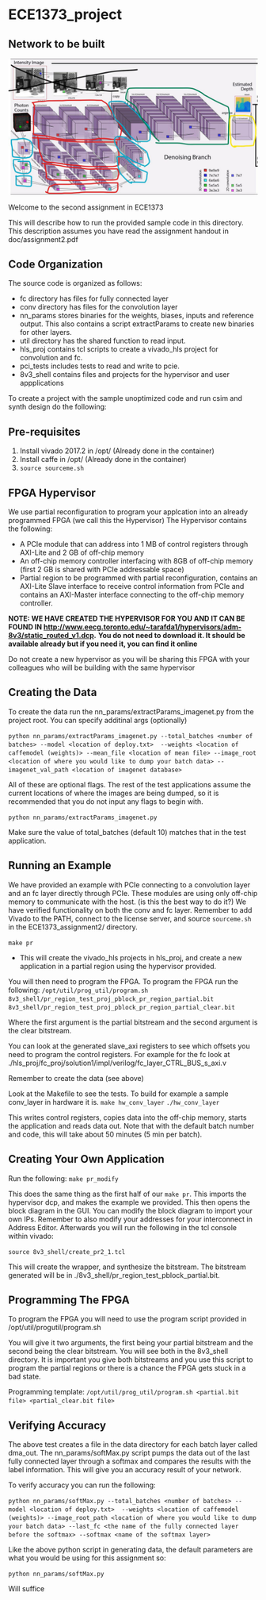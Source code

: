 # ECE1373_project


## Network to be built

![NETWORK](./NETWORK.jpg)

Welcome to the second assignment in ECE1373

This will describe how to run the provided sample code in this directory. 
This description assumes you have read the assignment handout in doc/assignment2.pdf

## Code Organization

The source code is organized as follows:
- fc directory has files for fully connected layer
- conv directory has files for the convolution layer
- nn_params stores binaries for the weights, biases, inputs and reference output. This also contains a script extractParams to create new binaries for other layers. 
- util directory has the shared function to read input.
- hls_proj contains tcl scripts to create a vivado_hls project for convolution and fc.
- pci_tests includes tests to read and write to pcie.
- 8v3_shell contains files and projects for the hypervisor and user appplications

To create a project with the sample unoptimized code and run csim and synth design do the following:


## Pre-requisites

1. Install vivado 2017.2 in /opt/  (Already done in the container)
2. Install caffe in /opt/  (Already done in the container)
3. ``source sourceme.sh`` 



## FPGA Hypervisor 

We use partial reconfiguration to program your applcation into an already programmed FPGA (we call this the Hypervisor)
The Hypervisor contains the following:

- A PCIe module that can address into 1 MB of control registers through AXI-Lite and 2 GB of off-chip memory
- An off-chip memory controller interfacing with 8GB of off-chip memory (first 2 GB is shared with PCIe addressable space)
- Partial region to be programmed with partial reconfiguration, contains an AXI-Lite Slave interface to receive control information from PCIe and contains an AXI-Master interface connecting to the off-chip memory controller.

**NOTE: WE HAVE CREATED THE HYPERVISOR FOR YOU AND IT CAN BE FOUND IN http://www.eecg.toronto.edu/~tarafda1/hypervisors/adm-8v3/static_routed_v1.dcp.**
**You do not need to download it. It should be available already but if you need it, you can find it online** 

Do not create a new hypervisor as you will be sharing this FPGA with your colleagues who will be building with the same hypervisor


## Creating the Data

To create the data run the nn_params/extractParams_imagenet.py from the project root. You can specify additinal args (optionally)

``python nn_params/extractParams_imagenet.py --total_batches <number of batches> --model <location of deploy.txt>  --weights <location of caffemodel (weights)> --mean_file <location of mean file> --image_root <location of where you would like to dump your batch data> --imagenet_val_path <location of imagenet database>``

All of these are optional flags. The rest of the test applications assume the current locations of where the images are being dumped, so it is recommended that you do not input any flags to begin with.

``python nn_params/extractParams_imagenet.py``

Make sure the value of total_batches (default 10) matches that in the test application.


## Running an Example

We have provided an example with PCIe connecting to a convolution layer and an fc layer directly through PCIe. These modules are using only off-chip memory
to communicate with the host. (is this the best way to do it?)
We have verified functionality on both the conv and fc layer. Remember to add Vivado to the PATH, connect to the license server, and source ``sourceme.sh`` in the ECE1373_assignment2/ directory.


``make pr``  
- This will create the vivado_hls projects in hls_proj,  and create a new application in a partial region using the hypervisor provided.
           

You will then need to program the FPGA. To program the FPGA run the following:
``/opt/util/prog_util/program.sh 8v3_shell/pr_region_test_proj_pblock_pr_region_partial.bit 8v3_shell/pr_region_test_proj_pblock_pr_region_partial_clear.bit``

Where the first argument is the partial bitstream and the second argument is the clear bitstream. 

You can look at the generated slave_axi registers to see which offsets you need to program the control registers.
For example for the fc look at ./hls_proj/fc_proj/solution1/impl/verilog/fc_layer_CTRL_BUS_s_axi.v

Remember to create the data (see above)

Look at the Makefile to see the tests. To build for example a sample conv_layer in hardware it is.
``make hw_conv_layer``
``./hw_conv_layer``

This writes control registers, copies data into the off-chip memory, starts the application and reads data out. Note that with the default batch number and code, this will take about 50 minutes (5 min per batch).


## Creating Your Own Application

Run the following:
``make pr_modify``

This does the same thing as the first half of our ``make pr``. This imports the hypervisor dcp, and makes the example we provided. This then opens the block diagram in the GUI. You can modify the block diagram to import your own IPs. Remember to also modify your addresses for your interconnect in Address Editor.
Afterwards you will run the following in the tcl console within vivado:

``source 8v3_shell/create_pr2_1.tcl`` 

This will create the wrapper, and synthesize the bitstream. The bitstream generated will be in ./8v3_shell/pr_region_test_pblock_partial.bit. 



## Programming The FPGA

To program the FPGA you will need to use the program script provided in /opt/util/progutil/program.sh

You will give it two arguments, the first being your partial bitstream and the second being the clear bitstream. You will see both in the 8v3_shell directory.
It is important you give both bitstreams and you use this script to program the partial regions or there is a chance the FPGA gets stuck in a bad state.

Programming template:
``/opt/util/prog_util/program.sh <partial.bit file> <partial_clear.bit file>``


## Verifying Accuracy

The above test creates a file in the data directory for each batch layer called dma_out. 
The nn_params/softMax.py script pumps the data out of the last fully connected layer  through a softmax and compares the results with the label information.
This will give you an accuracy result of your network. 

To verify accuracy you can run the following:

``python nn_params/softMax.py --total_batches <number of batches> --model <location of deploy.txt>  --weights <location of caffemodel (weights)> --image_root_path <location of where you would like to dump your batch data> --last_fc <the name of the fully connected layer before the softmax> --softmax <name of the softmax layer>``

Like the above python script in generating data, the default parameters are what you would be using for this assignment so:

``python nn_params/softMax.py``

Will suffice
